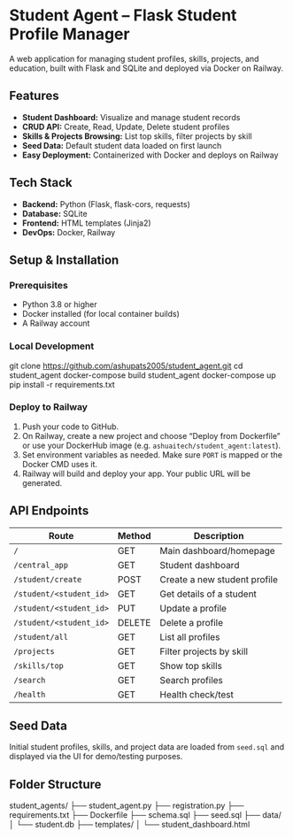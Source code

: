 # Student Agent – Flask Student Profile Manager

A web application for managing student profiles, skills, projects, and education, built with Flask and SQLite and deployed via Docker on Railway.

## Features

- **Student Dashboard:** Visualize and manage student records  
- **CRUD API:** Create, Read, Update, Delete student profiles  
- **Skills & Projects Browsing:** List top skills, filter projects by skill  
- **Seed Data:** Default student data loaded on first launch  
- **Easy Deployment:** Containerized with Docker and deploys on Railway

## Tech Stack

- **Backend:** Python (Flask, flask-cors, requests)  
- **Database:** SQLite  
- **Frontend:** HTML templates (Jinja2)  
- **DevOps:** Docker, Railway

## Setup & Installation

### Prerequisites

- Python 3.8 or higher  
- Docker installed (for local container builds)  
- A Railway account

### Local Development

git clone https://github.com/ashupats2005/student_agent.git
cd student_agent
docker-compose build student_agent
docker-compose up
pip install -r requirements.txt


### Deploy to Railway

1. Push your code to GitHub.
2. On Railway, create a new project and choose “Deploy from Dockerfile” or use your DockerHub image (e.g. `ashuaitech/student_agent:latest`).
3. Set environment variables as needed. Make sure `PORT` is mapped or the Docker CMD uses it.
4. Railway will build and deploy your app. Your public URL will be generated.

## API Endpoints

| Route                      | Method | Description                   |
|----------------------------|--------|-------------------------------|
| `/`                        | GET    | Main dashboard/homepage       |
| `/central_app`             | GET    | Student dashboard             |
| `/student/create`          | POST   | Create a new student profile  |
| `/student/<student_id>`    | GET    | Get details of a student      |
| `/student/<student_id>`    | PUT    | Update a profile              |
| `/student/<student_id>`    | DELETE | Delete a profile              |
| `/student/all`             | GET    | List all profiles             |
| `/projects`                | GET    | Filter projects by skill      |
| `/skills/top`              | GET    | Show top skills               |
| `/search`                  | GET    | Search profiles               |
| `/health`                  | GET    | Health check/test             |

## Seed Data

Initial student profiles, skills, and project data are loaded from `seed.sql` and displayed via the UI for demo/testing purposes.

## Folder Structure

student_agents/
├── student_agent.py
├── registration.py
├── requirements.txt
├── Dockerfile
├── schema.sql
├── seed.sql
├── data/
│ └── student.db
├── templates/
│ └── student_dashboard.html





